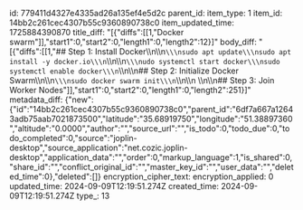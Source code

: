 id: 779411d4327e4335ad26a135ef4e5d2c
parent_id: 
item_type: 1
item_id: 14bb2c261cec4307b55c9360890738c0
item_updated_time: 1725884390870
title_diff: "[{\"diffs\":[[1,\"Docker swarm\"]],\"start1\":0,\"start2\":0,\"length1\":0,\"length2\":12}]"
body_diff: "[{\"diffs\":[[1,\"## Step 1: Install Docker\\\n\\\n```\\\nsudo apt update\\\nsudo apt install -y docker.io\\\n```\\\n\\\n```\\\nudo systemctl start docker\\\nsudo systemctl enable docker\\\n```\\\n\\\n## Step 2: Initialize Docker Swarm\\\n\\\n```\\\nsudo docker swarm init\\\n```\\\n\\\n&nbsp;\\\n\\\n## Step 3: Join Worker Nodes\"]],\"start1\":0,\"start2\":0,\"length1\":0,\"length2\":251}]"
metadata_diff: {"new":{"id":"14bb2c261cec4307b55c9360890738c0","parent_id":"6df7a667a12643adb75aab7021873500","latitude":"35.68919750","longitude":"51.38897360","altitude":"0.0000","author":"","source_url":"","is_todo":0,"todo_due":0,"todo_completed":0,"source":"joplin-desktop","source_application":"net.cozic.joplin-desktop","application_data":"","order":0,"markup_language":1,"is_shared":0,"share_id":"","conflict_original_id":"","master_key_id":"","user_data":"","deleted_time":0},"deleted":[]}
encryption_cipher_text: 
encryption_applied: 0
updated_time: 2024-09-09T12:19:51.274Z
created_time: 2024-09-09T12:19:51.274Z
type_: 13